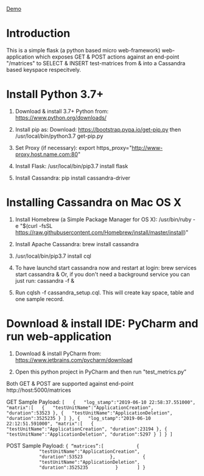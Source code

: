 [Demo](https://www.youtube.com/watch?v=JkOnlgDbHhk)

# Introduction
This is a simple flask (a python based micro web-framework) web-application which exposes GET & POST actions against an end-point "/matrices" to SELECT & INSERT test-matrices from & into a Cassandra based keyspace respecitvely.

# Install Python 3.7+
1. Download & install 3.7+ Python from:
   https://www.python.org/downloads/

2. Install pip as:
   Download: https://bootstrap.pypa.io/get-pip.py then
   /usr/local/bin/python3.7 get-pip.py

3. Set Proxy (if necessary):
   export https_proxy="http://www-proxy.host.name.com:80"

4. Install Flask:
   /usr/local/bin/pip3.7 install flask

5. Install Cassandra:
   pip install cassandra-driver


# Installing Cassandra on Mac OS X
1. Install Homebrew (a Simple Package Manager for OS X):
    /usr/bin/ruby -e "$(curl -fsSL https://raw.githubusercontent.com/Homebrew/install/master/install)"

2. Install Apache Cassandra:
    brew install cassandra

3.  /usr/local/bin/pip3.7 install cql

4. To have launchd start cassandra now and restart at login:
      brew services start cassandra &
Or, if you don't need a background service you can just run:
     cassandra -f &

5. Run cqlsh -f cassandra_setup.cql. This will create kay space, table and one sample record.


# Download & install IDE: PyCharm and run web-application
1. Download & install PyCharm from:
    https://www.jetbrains.com/pycharm/download

2. Open this python project in PyCharm and then run "test_metrics.py”

Both GET & POST are supported against end-point http://host:5000/matrices 

GET Sample Payload:
`[  
   {  
      "log_stamp":"2019-06-10 22:58:37.551000",
      "matrix":[  
         {  
            "testUnitName":"ApplicationCreation",
            "duration":53523
         },
         {  
            "testUnitName":"ApplicationDeletion",
            "duration":3525235
         }
      ]
   },
   {  
      "log_stamp":"2019-06-10 22:12:51.591000",
      "matrix":[  
         {  
            "testUnitName":"ApplicationCreation",
            "duration":23194
         },
         {  
            "testUnitName":"ApplicationDeletion",
            "duration":5297
         }
      ]
   }
  ]`

POST Sample Payload:
`{
   “matrices”:[  
         {  
            "testUnitName":"ApplicationCreation",
            "duration":53523
         },
         {  
            "testUnitName":"ApplicationDeletion",
            "duration":3525235
         }
      ]
 }`

